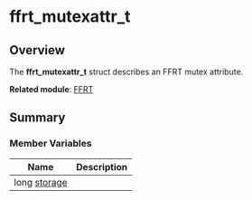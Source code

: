 # ffrt_mutexattr_t


## Overview

The **ffrt_mutexattr_t** struct describes an FFRT mutex attribute.

**Related module**: [FFRT](_f_f_r_t.md)


## Summary


### Member Variables

| Name| Description| 
| -------- | -------- |
| long [storage](_f_f_r_t.md#storage-66) |  | 
